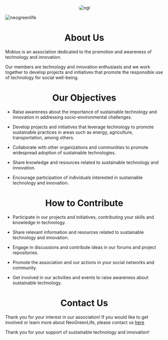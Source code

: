 <p align="center">
  <img align="center" alt="ngl" src="https://github.com/neogreenlife/neogreenlife/blob/main/epmdc6wctna21.jpg" style="border-radius: 15px;" >
</p>

<p align="left"> <img src="https://komarev.com/ghpvc/?username=neogreenlife&label=Profile%20views&color=0e75b6&style=flat" alt="neogreenlife" /> </p>


#
###

### <h1 align="center" > About Us </h1> 
Mobius is an association dedicated to the promotion and awareness of technology and innovation.

Our members are technology and innovation enthusiasts and we work together to develop projects and initiatives that promote the responsible use of technology for social well-being.
#
###


### <h1 align="center" > Our Objectives </h1> 

- Raise awareness about the importance of sustainable technology and innovation in addressing socio-environmental challenges.

- Develop projects and initiatives that leverage technology to promote sustainable practices in areas such as energy, agriculture, transportation, among others.

- Collaborate with other organizations and communities to promote widespread adoption of sustainable technologies.

- Share knowledge and resources related to sustainable technology and innovation.

- Encourage participation of individuals interested in sustainable technology and innovation.

#
###

### <h1 align="center" > How to Contribute </h1> 

- Participate in our projects and initiatives, contributing your skills and knowledge in technology.

- Share relevant information and resources related to sustainable technology and innovation.

- Engage in discussions and contribute ideas in our forums and project repositories.
- Promote the association and our actions in your social networks and community.

- Get involved in our activities and events to raise awareness about sustainable technology.

#
###

### <h1 align="center" > Contact Us </h1>

Thank you for your interest in our association! If you would like to get involved or learn more about NeoGreenLife, please contact us  [here](mailto:mobiusassociation@gmail.com)

Thank you for your support of sustainable technology and innovation!

